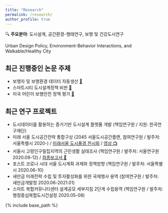 ```yaml
---
title: "Research"
permalink: /research/
author_profile: true
---
```


🔍 **주요분야**: 도시설계, 공간환경-행태연구, 보행 및 건강도시연구 

Urban Design Policy, Environment-Behavior Interactions, and Walkable/Healthy City


## 최근 진행중인 논문 주제
* 보행자 및 보행환경 데이터 자동생산 [📰](https://www.mdpi.com/1424-8220/21/9/3300)
* 스마트시티 도시설계정책 비판 [📄](https://doi.org/10.1016/j.scs.2021.103148)
* 미국 어린이 보행안전 정책 평가 [📝](http://www.dbpia.co.kr/journal/articleDetail?nodeId=NODE09309749)


## 최근 연구 프로젝트
* 도시데이터를 활용하는 증거기반 도시설계 플랫폼 개발 (책임연구원 / 지원: 한국연구재단)
* 미래 서울 도시공간전략 통합구상 (2045 서울도시공간플랜, 참여연구원 / 발주처: 서울특별시 2020-) / [미래서울 도시풍경 전시회](https://news.seoul.go.kr/citybuild/archives/513005) / [영상 📺](https://youtu.be/hFyG75uMIQI)
* 서울시 고령인구밀집지역의 근린생활 실태조사 (책임연구원 / 발주처: 서울연구원 2020.09-12) / [최종보고서 📕](http://www.si.re.kr/node/65066)
* 포스트 코로나 시대 서울 도시계획 과제와 정책방향 (책임연구원 / 발주처: 서울특별시 2020.06-10)
* 새만금 미래전략 수립 및 투자활성화를 위한 국제행사 용역 (참여연구원 / 발주처: 새만금개발청 2020.06-2021.01)
* 스마트 복합커뮤니티센터 설계공모 세부지침 2단계 수립용역 (책임연구원 / 발주처: 행정중심복합도시건설청 2020.05-08)

{% include base_path %}

<!---
{% for post in site.research reversed %}
  {% include archive-single.html %}
{% endfor %}
-->
